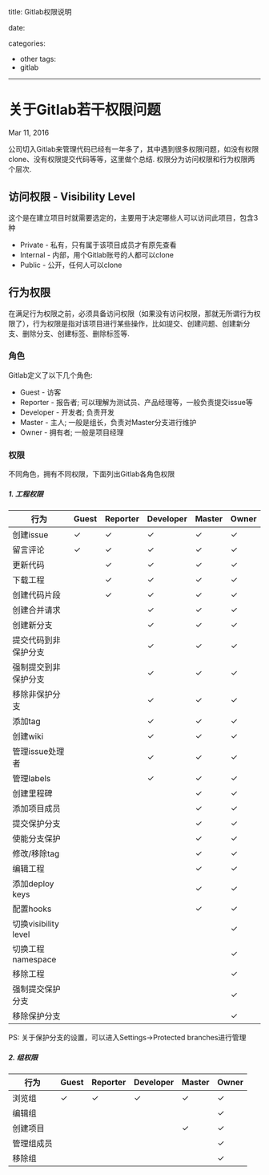 title: Gitlab权限说明

date: 

categories: 
- other
tags:  
- gitlab

---

# 关于Gitlab若干权限问题

Mar 11, 2016

公司切入Gitlab来管理代码已经有一年多了，其中遇到很多权限问题，如没有权限clone、没有权限提交代码等等，这里做个总结. 权限分为访问权限和行为权限两个层次.

## 访问权限 - Visibility Level

这个是在建立项目时就需要选定的，主要用于决定哪些人可以访问此项目，包含3种

- Private - 私有，只有属于该项目成员才有原先查看
- Internal - 内部，用个Gitlab账号的人都可以clone
- Public - 公开，任何人可以clone

## 行为权限

在满足行为权限之前，必须具备访问权限（如果没有访问权限，那就无所谓行为权限了），行为权限是指对该项目进行某些操作，比如提交、创建问题、创建新分支、删除分支、创建标签、删除标签等.

### 角色

Gitlab定义了以下几个角色:

- Guest - 访客
- Reporter - 报告者; 可以理解为测试员、产品经理等，一般负责提交issue等
- Developer - 开发者; 负责开发
- Master - 主人; 一般是组长，负责对Master分支进行维护
- Owner - 拥有者; 一般是项目经理

### 权限

不同角色，拥有不同权限，下面列出Gitlab各角色权限

##### 1. 工程权限

| 行为                 | Guest | Reporter | Developer | Master | Owner |
| ------------------ | ----- | -------- | --------- | ------ | ----- |
| 创建issue            | ✓     | ✓        | ✓         | ✓      | ✓     |
| 留言评论               | ✓     | ✓        | ✓         | ✓      | ✓     |
| 更新代码               |       | ✓        | ✓         | ✓      | ✓     |
| 下载工程               |       | ✓        | ✓         | ✓      | ✓     |
| 创建代码片段             |       | ✓        | ✓         | ✓      | ✓     |
| 创建合并请求             |       |          | ✓         | ✓      | ✓     |
| 创建新分支              |       |          | ✓         | ✓      | ✓     |
| 提交代码到非保护分支         |       |          | ✓         | ✓      | ✓     |
| 强制提交到非保护分支         |       |          | ✓         | ✓      | ✓     |
| 移除非保护分支            |       |          | ✓         | ✓      | ✓     |
| 添加tag              |       |          | ✓         | ✓      | ✓     |
| 创建wiki             |       |          | ✓         | ✓      | ✓     |
| 管理issue处理者         |       |          | ✓         | ✓      | ✓     |
| 管理labels           |       |          | ✓         | ✓      | ✓     |
| 创建里程碑              |       |          |           | ✓      | ✓     |
| 添加项目成员             |       |          |           | ✓      | ✓     |
| 提交保护分支             |       |          |           | ✓      | ✓     |
| 使能分支保护             |       |          |           | ✓      | ✓     |
| 修改/移除tag           |       |          |           | ✓      | ✓     |
| 编辑工程               |       |          |           | ✓      | ✓     |
| 添加deploy keys      |       |          |           | ✓      | ✓     |
| 配置hooks            |       |          |           | ✓      | ✓     |
| 切换visibility level |       |          |           |        | ✓     |
| 切换工程namespace      |       |          |           |        | ✓     |
| 移除工程               |       |          |           |        | ✓     |
| 强制提交保护分支           |       |          |           |        | ✓     |
| 移除保护分支             |       |          |           |        | ✓     |

PS: 关于保护分支的设置，可以进入Settings->Protected branches进行管理

##### 2. 组权限

| 行为    | Guest | Reporter | Developer | Master | Owner |
| ----- | ----- | -------- | --------- | ------ | ----- |
| 浏览组   | ✓     | ✓        | ✓         | ✓      | ✓     |
| 编辑组   |       |          |           |        | ✓     |
| 创建项目  |       |          |           | ✓      | ✓     |
| 管理组成员 |       |          |           |        | ✓     |
| 移除组   |       |          |           |        | ✓     |